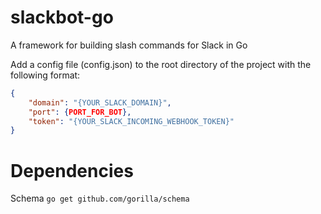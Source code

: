 slackbot-go
===========

A framework for building slash commands for Slack in Go

Add a config file (config.json) to the root directory of the project with the following format:

```json
{
    "domain": "{YOUR_SLACK_DOMAIN}",
    "port": {PORT_FOR_BOT},
    "token": "{YOUR_SLACK_INCOMING_WEBHOOK_TOKEN}"
}
```

Dependencies
============
Schema 
`go get github.com/gorilla/schema`
